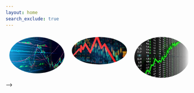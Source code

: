 ```yaml
---
layout: home
search_exclude: true
---
```

<!-- 
images:
https://raw.githubusercontent.com/TheoH32/Stocktify/main/images/stock1.jpeg
https://raw.githubusercontent.com/TheoH32/Stocktify/main/images/stock4.jpg
https://raw.githubusercontent.com/TheoH32/Stocktify/main/images/stock3.jpeg -->


<style>
    .column {
      float: left;
      width: 33.33%;
      padding: 10px;
      box-sizing: border-box;
    }

    .rounded-image {
      border-radius: 50%;
      width: 100%;
      max-width: 200px;
      height: auto;
      display: block;
      margin: 0 auto;
    }
</style>


<body>
<div class="column">
    <img src="https://raw.githubusercontent.com/TheoH32/Stocktify/main/images/stock1.jpeg" alt="Image 1" class="rounded-image">
  </div>
  <div class="column">
    <img src="https://raw.githubusercontent.com/TheoH32/Stocktify/main/images/stock4.jpg" alt="Image 2" class="rounded-image">
  </div>
  <div class="column">
    <img src="https://raw.githubusercontent.com/TheoH32/Stocktify/main/images/stock3.jpeg" alt="Image 3" class="rounded-image">
  </div>
</body>









<!-- <style>
    .normal {
        background-color: #121212 !important;
        color: white !important;
    }
    .lightmode {
        background-color: #F6FFF5 !important;
        color: black !important;
    }
    @import url('https://fonts.googleapis.com/css2?family=Big+Shoulders+Display:wght@700&family=Lexend+Deca&display=swap');
    * {
        padding: 0;
        margin: 0;
        box-sizing: border-box;
        /*font-family: 'Big Shoulders Display', cursive;
        font-family: 'Lexend Deca', sans-serif;*/
    }
    body {
        width: 100%;
        min-height: 100vh;
        display: flex;
        justify-content: center;
        align-content: center;
    }
    .box-conatiner {
        width: 100%;
        max-width: 1440px;
        display: flex;
        justify-content: center;
        align-items: center;
        flex-flow: wrap;
    }
    .box {
        width: 269px;
        padding: 15px;
        min-height: 430px;
        transition: background-color 0.3s;
        filter: grayscale(50%); /* Apply a full grayscale effect to the images */
    }
    .box1 {
        background: url("https://raw.githubusercontent.com/TheoH32/Stocktify/main/images/stock1.jpeg") no-repeat center center;
        background-size: cover;
        border-top-left-radius: 10px;
        border-bottom-left-radius: 10px;
    }
    .box2 {
        background: url("https://raw.githubusercontent.com/TheoH32/Stocktify/main/images/stock4.jpg") no-repeat center center;
        background-size: cover;
    }
    .box3 {
        background: url("https://raw.githubusercontent.com/TheoH32/Stocktify/main/images/stock11.avif") no-repeat center center;
        background-size: cover;
        border-top-right-radius: 10px;
        border-bottom-right-radius: 10px;
    }
    .content {
        padding: 10px;
    }
    h1 {
        color: hsl(0, 0%, 95%);
        text-transform: uppercase;
        font-family: 'Lexend Deca', sans-serif;
        margin: 20px 0;
        font-size: 50px;
    }
    p {
        color: white;
        font-family: 'Lexend Deca', sans-serif;
    }
    .btn {
        display: none;
    }
    .box:hover {
        background-color: transparent;
    }
    .page-content {
        width: 100%;
    }
</style>

<body id="body" class="normal" onclick="swapp()">
    <script>
        swapp();
        function swapp() {
            ld = localStorage.getItem("storageName");
            if (ld % 2 == 0) {
                document.getElementById('body').className = "normal";
            } else {
                document.getElementById('body').className = "lightmode";
            }
        }
    </script>
    <div class="box-conatiner">
        <div class="box box1">
            <div class="content">
                <h1>S&P 500</h1>
                <p>The S&P 500 is a prominent U.S. stock market index consisting of 500 leading publicly traded companies, often used as a key indicator of the overall health and performance of the U.S. economy.</p>
            </div>
        </div>
        <div class="box box2">
            <div class="content">
                <h1>NASDAQ</h1>
                <p>NASDAQ is a tech-focused U.S. stock exchange, home to giants like Apple and Amazon, known for its electronic trading innovations.</p>
            </div>
        </div>
        <div class="box box3">
            <div class="content">
                <h1>DOW JONES</h1>
                <p>Dow Jones is a renowned U.S. stock market index, featuring leading companies, and is often used as a benchmark for the broader economic landscape.</p>
            </div>
        </div>
    </div>
    <!-- <div class="image-container">
    <img class="image" src="https://raw.githubusercontent.com/TheoH32/Stocktify/main/images/stock1.jpeg" alt="Your Image">
    <div class="text-overlay">
      <div class="text">
        Text Overlay
      </div>
    </div>
  </div> -->
  
</body> -->

